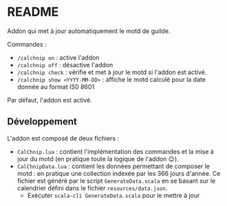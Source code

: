 # README

Addon qui met à jour automatiquement le motd de guilde.

Commandes :

* `/calchnip on` : active l'addon
* `/calchnip off` : désactive l'addon
* `/calchnip check` : vérifie et met à jour le motd si l'addon est activé.
* `/calchnip show <YYYY-MM-DD>` : affiche le motd calculé pour la date donnée au format IS0 8601

Par défaut, l'addon est activé.

## Développement

L'addon est composé de deux fichiers :

* `CalChnip.lua` : contient l'implémentation des commandes et la mise à jour du motd (en pratique toute la logique de l'addon 😉).
* `CalChnipData.lua` : contient les données permettant de composer le motd : en pratique une collection indexée par les 366 jours d'année. Ce fichier est généré par le script `GenerateData.scala` en se basant sur le calendrier défini dans le fichier `resources/data.json`.
    - Exécuter `scala-cli GenerateData.scala` pour le mettre à jour
